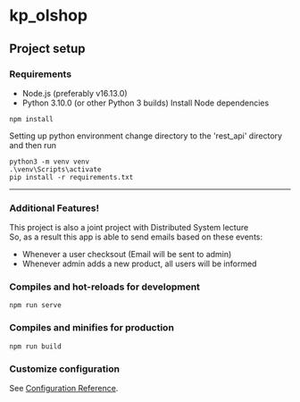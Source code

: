 # kp_olshop

## Project setup
### Requirements 
* Node.js (preferably v16.13.0)
* Python 3.10.0 (or other Python 3 builds)
Install Node dependencies
```
npm install
```

Setting up python environment
change directory to the 'rest_api' directory and then run
```
python3 -m venv venv
.\venv\Scripts\activate
pip install -r requirements.txt
```
<hr>

### Additional Features!
This project is also a joint project with Distributed System lecture <br>
So, as a result this app is able to send emails based on these events:
* Whenever a user checksout (Email will be sent to admin)
* Whenever admin adds a new product, all users will be informed


### Compiles and hot-reloads for development
```
npm run serve
```

### Compiles and minifies for production
```
npm run build
```

### Customize configuration
See [Configuration Reference](https://cli.vuejs.org/config/).
